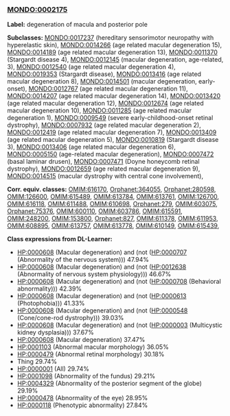 
### [MONDO:0002175](http://purl.obolibrary.org/obo/MONDO_0002175)
**Label:** degeneration of macula and posterior pole

**Subclasses:** [MONDO:0017237](http://purl.obolibrary.org/obo/MONDO_0017237) (hereditary sensorimotor neuropathy with hyperelastic skin), [MONDO:0014266](http://purl.obolibrary.org/obo/MONDO_0014266) (age related macular degeneration 15), [MONDO:0014189](http://purl.obolibrary.org/obo/MONDO_0014189) (age related macular degeneration 13), [MONDO:0011370](http://purl.obolibrary.org/obo/MONDO_0011370) (Stargardt disease 4), [MONDO:0012145](http://purl.obolibrary.org/obo/MONDO_0012145) (macular degeneration, age-related, 3), [MONDO:0012540](http://purl.obolibrary.org/obo/MONDO_0012540) (age related macular degeneration 4), [MONDO:0019353](http://purl.obolibrary.org/obo/MONDO_0019353) (Stargardt disease), [MONDO:0013416](http://purl.obolibrary.org/obo/MONDO_0013416) (age related macular degeneration 8), [MONDO:0014501](http://purl.obolibrary.org/obo/MONDO_0014501) (macular degeneration, early-onset), [MONDO:0012767](http://purl.obolibrary.org/obo/MONDO_0012767) (age related macular degeneration 11), [MONDO:0014207](http://purl.obolibrary.org/obo/MONDO_0014207) (age related macular degeneration 14), [MONDO:0013420](http://purl.obolibrary.org/obo/MONDO_0013420) (age related macular degeneration 12), [MONDO:0012674](http://purl.obolibrary.org/obo/MONDO_0012674) (age related macular degeneration 10), [MONDO:0011285](http://purl.obolibrary.org/obo/MONDO_0011285) (age related macular degeneration 1), [MONDO:0009549](http://purl.obolibrary.org/obo/MONDO_0009549) (severe early-childhood-onset retinal dystrophy), [MONDO:0007932](http://purl.obolibrary.org/obo/MONDO_0007932) (age related macular degeneration 2), [MONDO:0012419](http://purl.obolibrary.org/obo/MONDO_0012419) (age related macular degeneration 7), [MONDO:0013409](http://purl.obolibrary.org/obo/MONDO_0013409) (age related macular degeneration 5), [MONDO:0010819](http://purl.obolibrary.org/obo/MONDO_0010819) (Stargardt disease 3), [MONDO:0013406](http://purl.obolibrary.org/obo/MONDO_0013406) (age related macular degeneration 6), [MONDO:0005150](http://purl.obolibrary.org/obo/MONDO_0005150) (age-related macular degeneration), [MONDO:0007472](http://purl.obolibrary.org/obo/MONDO_0007472) (basal laminar drusen), [MONDO:0007471](http://purl.obolibrary.org/obo/MONDO_0007471) (Doyne honeycomb retinal dystrophy), [MONDO:0012659](http://purl.obolibrary.org/obo/MONDO_0012659) (age related macular degeneration 9), [MONDO:0014515](http://purl.obolibrary.org/obo/MONDO_0014515) (macular dystrophy with central cone involvement), 

**Corr. equiv. classes:** [OMIM:616170](http://purl.obolibrary.org/obo/OMIM_616170), [Orphanet:364055](http://www.orpha.net/ORDO/Orphanet_364055), [Orphanet:280598](http://www.orpha.net/ORDO/Orphanet_280598), [OMIM:126600](http://purl.obolibrary.org/obo/OMIM_126600), [OMIM:615489](http://purl.obolibrary.org/obo/OMIM_615489), [OMIM:613784](http://purl.obolibrary.org/obo/OMIM_613784), [OMIM:613761](http://purl.obolibrary.org/obo/OMIM_613761), [OMIM:126700](http://purl.obolibrary.org/obo/OMIM_126700), [OMIM:616118](http://purl.obolibrary.org/obo/OMIM_616118), [OMIM:611488](http://purl.obolibrary.org/obo/OMIM_611488), [OMIM:610698](http://purl.obolibrary.org/obo/OMIM_610698), [Orphanet:279](http://www.orpha.net/ORDO/Orphanet_279), [OMIM:603075](http://purl.obolibrary.org/obo/OMIM_603075), [Orphanet:75376](http://www.orpha.net/ORDO/Orphanet_75376), [OMIM:600110](http://purl.obolibrary.org/obo/OMIM_600110), [OMIM:603786](http://purl.obolibrary.org/obo/OMIM_603786), [OMIM:615591](http://purl.obolibrary.org/obo/OMIM_615591), [OMIM:248200](http://purl.obolibrary.org/obo/OMIM_248200), [OMIM:153800](http://purl.obolibrary.org/obo/OMIM_153800), [Orphanet:827](http://www.orpha.net/ORDO/Orphanet_827), [OMIM:611378](http://purl.obolibrary.org/obo/OMIM_611378), [OMIM:611953](http://purl.obolibrary.org/obo/OMIM_611953), [OMIM:608895](http://purl.obolibrary.org/obo/OMIM_608895), [OMIM:613757](http://purl.obolibrary.org/obo/OMIM_613757), [OMIM:613778](http://purl.obolibrary.org/obo/OMIM_613778), [OMIM:610149](http://purl.obolibrary.org/obo/OMIM_610149), [OMIM:615439](http://purl.obolibrary.org/obo/OMIM_615439), 

**Class expressions from DL-Learner:**

- [HP:0000608](http://purl.obolibrary.org/obo/HP_0000608) (Macular degeneration) and (not ([HP:0000707](http://purl.obolibrary.org/obo/HP_0000707) (Abnormality of the nervous system))) 47.94%
- [HP:0000608](http://purl.obolibrary.org/obo/HP_0000608) (Macular degeneration) and (not ([HP:0012638](http://purl.obolibrary.org/obo/HP_0012638) (Abnormality of nervous system physiology))) 46.67%
- [HP:0000608](http://purl.obolibrary.org/obo/HP_0000608) (Macular degeneration) and (not ([HP:0000708](http://purl.obolibrary.org/obo/HP_0000708) (Behavioral abnormality))) 42.39%
- [HP:0000608](http://purl.obolibrary.org/obo/HP_0000608) (Macular degeneration) and (not ([HP:0000613](http://purl.obolibrary.org/obo/HP_0000613) (Photophobia))) 41.33%
- [HP:0000608](http://purl.obolibrary.org/obo/HP_0000608) (Macular degeneration) and (not ([HP:0000548](http://purl.obolibrary.org/obo/HP_0000548) (Cone/cone-rod dystrophy))) 39.03%
- [HP:0000608](http://purl.obolibrary.org/obo/HP_0000608) (Macular degeneration) and (not ([HP:0000003](http://purl.obolibrary.org/obo/HP_0000003) (Multicystic kidney dysplasia))) 37.67%
- [HP:0000608](http://purl.obolibrary.org/obo/HP_0000608) (Macular degeneration) 37.47%
- [HP:0001103](http://purl.obolibrary.org/obo/HP_0001103) (Abnormal macular morphology) 36.05%
- [HP:0000479](http://purl.obolibrary.org/obo/HP_0000479) (Abnormal retinal morphology) 30.18%
- Thing 29.74%
- [HP:0000001](http://purl.obolibrary.org/obo/HP_0000001) (All) 29.74%
- [HP:0001098](http://purl.obolibrary.org/obo/HP_0001098) (Abnormality of the fundus) 29.21%
- [HP:0004329](http://purl.obolibrary.org/obo/HP_0004329) (Abnormality of the posterior segment of the globe) 29.19%
- [HP:0000478](http://purl.obolibrary.org/obo/HP_0000478) (Abnormality of the eye) 28.95%
- [HP:0000118](http://purl.obolibrary.org/obo/HP_0000118) (Phenotypic abnormality) 27.84%


